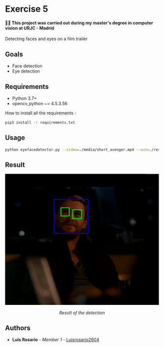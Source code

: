 # Exercise 5

#### 👨‍🎓 This project was carried out during my master's degree in computer vision at URJC - Madrid

Detecting faces and eyes on a film trailer

## Goals

- Face detection
- Eye detection

## Requirements

* Python 3.7+
* opencv_python ~= 4.5.3.56

How to install all the requirements :

```bash
pip3 install -r requirements.txt
```

## Usage

```bash
python eyefacedetector.py --video=./media/short_avenger.mp4 --out=./result.avi
```

## Result

<p align="center">
  <img src="./imgs/result.png">
</p>
<p align="center">
  <i>Result of the detection</i>
</p>

## Authors

* **Luis Rosario** - *Member 1* - [Luisrosario2604](https://github.com/Luisrosario2604)